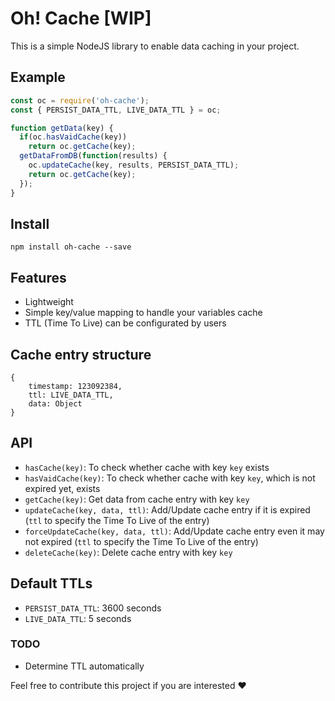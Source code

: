 # Oh! Cache [WIP]
This is a simple NodeJS library to enable data caching in your project.

## Example
```js
const oc = require('oh-cache');
const { PERSIST_DATA_TTL, LIVE_DATA_TTL } = oc;

function getData(key) {
  if(oc.hasVaidCache(key))
    return oc.getCache(key);
  getDataFromDB(function(results) {
    oc.updateCache(key, results, PERSIST_DATA_TTL);
    return oc.getCache(key);
  });
}
```

## Install
`npm install oh-cache --save`

## Features
- Lightweight
- Simple key/value mapping to handle your variables cache
- TTL (Time To Live) can be configurated by users

## Cache entry structure
```
{
    timestamp: 123092384,
    ttl: LIVE_DATA_TTL,
    data: Object
}
```

## API
- `hasCache(key)`: To check whether cache with key `key` exists
- `hasVaidCache(key)`: To check whether cache with key `key`, which is not expired yet, exists
- `getCache(key)`: Get data from cache entry with key `key`
- `updateCache(key, data, ttl)`: Add/Update cache entry if it is expired (`ttl` to specify the Time To Live of the entry)
- `forceUpdateCache(key, data, ttl)`: Add/Update cache entry even it may not expired (`ttl` to specify the Time To Live of the entry)
- `deleteCache(key)`: Delete cache entry with key `key`

## Default TTLs
- `PERSIST_DATA_TTL`: 3600 seconds
- `LIVE_DATA_TTL`: 5 seconds

### TODO
- Determine TTL automatically

Feel free to contribute this project if you are interested ❤
